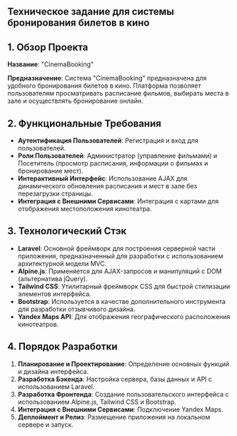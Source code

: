 ## Техническое задание для системы бронирования билетов в кино

## 1. Обзор Проекта
**Название**: "CinemaBooking"

**Предназначение**: Система "CinemaBooking" предназначена для удобного бронирования билетов в кино. Платформа позволяет пользователям просматривать расписание фильмов, выбирать места в зале и осуществлять бронирование онлайн.

## 2. Функциональные Требования
- **Аутентификация Пользователей**: Регистрация и вход для пользователей.
- **Роли Пользователей**: Администратор (управление фильмами) и Посетитель (просмотр расписания, информации о фильмах и бронирование мест).
- **Интерактивный Интерфейс**: Использование AJAX для динамического обновления расписания и мест в зале без перезагрузки страницы.
- **Интеграция с Внешними Сервисами**: Интеграция с картами для отображения местоположения кинотеатра.

## 3. Технологический Стэк
- **Laravel**: Основной фреймворк для построения серверной части приложения, предназначенный для разработки с использованием архитектурной модели MVC.
- **Alpine.js**: Применяется для AJAX-запросов и манипуляций с DOM (альтернатива jQuery).
- **Tailwind CSS**: Утилитарный фреймворк CSS для быстрой стилизации элементов интерфейса.
- **Bootstrap**: Используется в качестве дополнительного инструмента для разработки отзывчивого дизайна.
- **Yandex Maps API**: Для отображения географического расположения кинотеатров.

## 4. Порядок Разработки
1. **Планирование и Проектирование**: Определение основных функций и дизайна интерфейса.
2. **Разработка Бэкенда**: Настройка сервера, базы данных и API с использованием Laravel.
3. **Разработка Фронтенда**: Создание пользовательского интерфейса с использованием Alpine.js, Tailwind CSS и Bootstrap.
4. **Интеграция с Внешними Сервисами**: Подключение Yandex Maps.
5. **Деплоймент и Релиз**: Размещение приложения на локальном сервере и запуск.

